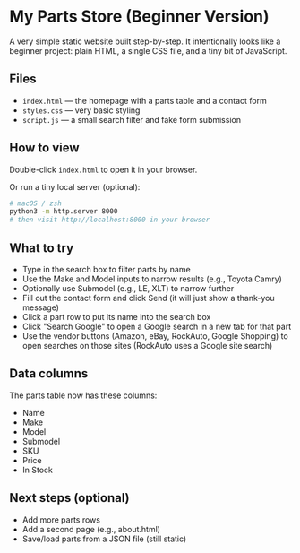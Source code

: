 # My Parts Store (Beginner Version)

A very simple static website built step-by-step. It intentionally looks like a beginner project: plain HTML, a single CSS file, and a tiny bit of JavaScript.

## Files
- `index.html` — the homepage with a parts table and a contact form
- `styles.css` — very basic styling
- `script.js` — a small search filter and fake form submission

## How to view
Double-click `index.html` to open it in your browser.

Or run a tiny local server (optional):

```bash
# macOS / zsh
python3 -m http.server 8000
# then visit http://localhost:8000 in your browser
```

## What to try
- Type in the search box to filter parts by name
- Use the Make and Model inputs to narrow results (e.g., Toyota Camry)
 - Optionally use Submodel (e.g., LE, XLT) to narrow further
- Fill out the contact form and click Send (it will just show a thank-you message)
- Click a part row to put its name into the search box
- Click "Search Google" to open a Google search in a new tab for that part
 - Use the vendor buttons (Amazon, eBay, RockAuto, Google Shopping) to open searches on those sites (RockAuto uses a Google site search)

## Data columns
The parts table now has these columns:
- Name
- Make
- Model
 - Submodel
- SKU
- Price
- In Stock

## Next steps (optional)
- Add more parts rows
- Add a second page (e.g., about.html)
- Save/load parts from a JSON file (still static)
